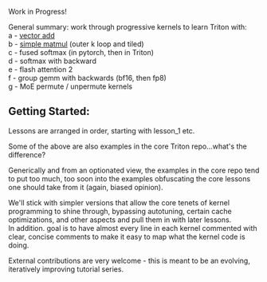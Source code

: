 Work in Progress!

General summary:
work through progressive kernels to learn Triton with:  
a - [vector add](https://github.com/gpu-mode/triton-tutorials/blob/main/kernels/vector_addition_tutorial.py)    
b - [simple matmul](https://github.com/gpu-mode/triton-tutorials/blob/main/kernels/matmul_outer_k.py) (outer k loop and tiled)   
c - fused softmax (in pytorch, then in Triton)  
d - softmax with backward  
e - flash attention 2  
f - group gemm with backwards (bf16, then fp8)    
g - MoE permute / unpermute kernels

## Getting Started:
Lessons are arranged in order, starting with lesson_1 etc. 

Some of the above are also examples in the core Triton repo...what's the difference?  

Generically and from an optionated view, the examples in the core repo tend to put too much, too soon into the examples obfuscating the core lessons one should take from it (again, biased opinion).  

We'll stick with simpler versions that allow the core tenets of kernel programming to shine through, bypassing autotuning, certain cache optimizations, and other aspects and pull them in with later lessons.   
In addition. goal is to have almost every line in each kernel commented with clear, concise comments to make it easy to map what the kernel code is doing. 

External contributions are very welcome - this is meant to be an evolving, iteratively improving tutorial series. 



